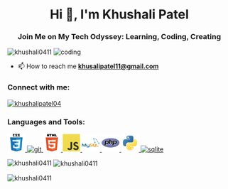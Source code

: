 <h1 align="center">Hi 👋, I'm Khushali Patel</h1>
<h3 align="center">Join Me on My Tech Odyssey: Learning, Coding, Creating</h3>

<img align="right" alt="coding" width="400" src="https://i.pinimg.com/564x/3a/11/40/3a11402592abce0b8b166c2b7ba35160.jpg">

<p align="left"> <img src="https://komarev.com/ghpvc/?username=khushali0411&label=Profile%20views&color=0e75b6&style=flat" alt="khushali0411" /> </p>

- 📫 How to reach me **khusalipatel11@gmail.com**

<h3 align="left">Connect with me:</h3>
<p align="left">
<a href="https://linkedin.com/in/khushalipatel04" target="blank"><img align="center" src="https://raw.githubusercontent.com/rahuldkjain/github-profile-readme-generator/master/src/images/icons/Social/linked-in-alt.svg" alt="khushalipatel04" height="30" width="40" /></a>
</p>

<h3 align="left">Languages and Tools:</h3>
<p align="left"> <a href="https://www.w3schools.com/css/" target="_blank" rel="noreferrer"> <img src="https://raw.githubusercontent.com/devicons/devicon/master/icons/css3/css3-original-wordmark.svg" alt="css3" width="40" height="40"/> </a> <a href="https://git-scm.com/" target="_blank" rel="noreferrer"> <img src="https://www.vectorlogo.zone/logos/git-scm/git-scm-icon.svg" alt="git" width="40" height="40"/> </a> <a href="https://www.w3.org/html/" target="_blank" rel="noreferrer"> <img src="https://raw.githubusercontent.com/devicons/devicon/master/icons/html5/html5-original-wordmark.svg" alt="html5" width="40" height="40"/> </a> <a href="https://developer.mozilla.org/en-US/docs/Web/JavaScript" target="_blank" rel="noreferrer"> <img src="https://raw.githubusercontent.com/devicons/devicon/master/icons/javascript/javascript-original.svg" alt="javascript" width="40" height="40"/> </a> <a href="https://www.mysql.com/" target="_blank" rel="noreferrer"> <img src="https://raw.githubusercontent.com/devicons/devicon/master/icons/mysql/mysql-original-wordmark.svg" alt="mysql" width="40" height="40"/> </a> <a href="https://www.php.net" target="_blank" rel="noreferrer"> <img src="https://raw.githubusercontent.com/devicons/devicon/master/icons/php/php-original.svg" alt="php" width="40" height="40"/> </a> <a href="https://www.python.org" target="_blank" rel="noreferrer"> <img src="https://raw.githubusercontent.com/devicons/devicon/master/icons/python/python-original.svg" alt="python" width="40" height="40"/> </a> <a href="https://www.sqlite.org/" target="_blank" rel="noreferrer"> <img src="https://www.vectorlogo.zone/logos/sqlite/sqlite-icon.svg" alt="sqlite" width="40" height="40"/> </a> </p>

<p><img align="left" src="https://github-readme-stats.vercel.app/api/top-langs?username=khushali0411&show_icons=true&locale=en&layout=compact" alt="khushali0411" /></p>

<p>&nbsp;<img align="center" src="https://github-readme-stats.vercel.app/api?username=khushali0411&show_icons=true&locale=en" alt="khushali0411" /></p>

<p><img align="center" src="https://github-readme-streak-stats.herokuapp.com/?user=khushali0411&" alt="khushali0411" /></p>
